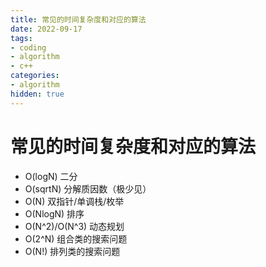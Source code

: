 ```yaml
---
title: 常见的时间复杂度和对应的算法
date: 2022-09-17
tags:
- coding
- algorithm
- c++
categories:
- algorithm
hidden: true
---
```




# 常见的时间复杂度和对应的算法

- O(logN) 二分
- O(sqrtN) 分解质因数（极少见）
- O(N) 双指针/单调栈/枚举
- O(NlogN) 排序
- O(N^2)/O(N^3) 动态规划
- O(2^N) 组合类的搜索问题
- O(N!) 排列类的搜索问题

